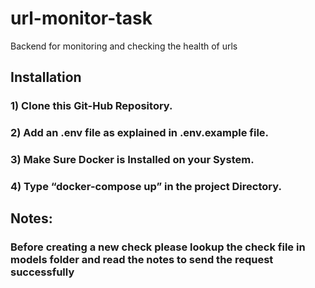 # url-monitor-task
Backend for monitoring and checking the health of urls

## Installation
### 1) Clone this Git-Hub Repository.
### 2) Add an .env file as explained in .env.example file.
### 3) Make Sure Docker is Installed on your System.
### 4) Type “docker-compose up” in the project Directory.

## Notes:
### Before creating a new check please lookup the check file in models folder and read the notes to send the request successfully
